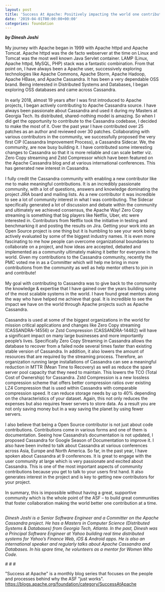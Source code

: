 ```yaml
---
layout: post
title: 'Success At Apache: Positively impacting the world one contribution at a time'
date: '2019-04-01T00:00:00+00:00'
categories: foundation
---
```

<div><strong><em>by Dinesh Joshi</em></strong></div> 
  <div><br /></div> 
  <div>My journey with Apache began in 1999 with Apache httpd and Apache Tomcat. Apache httpd was the de facto webserver at the time on Linux and Tomcat was the most well known Java Servlet container. LAMP (Linux, Apache httpd, MySQL, PHP) stack was a fantastic combination. From that point on, I have always been a Apache user, successively exploring technologies like Apache Commons, Apache Storm, Apache Hadoop, Apache HBase, and Apache Cassandra. It has been a very dependable OSS brand. Being interested in Distributed Systems and Databases, I began exploring OSS databases and came across Cassandra.</div> 
  <div><br /></div> 
  <div>In early 2018, almost 19 years after I was first introduced to Apache projects, I began actively contributing to Apache Cassandra source. I have always been passionate about Cassandra and used it during my Masters at Georgia Tech. Its distributed, shared-nothing model is amazing. So when I did get the opportunity to contribute to the Cassandra codebase, I decided to make the most of it. Over the past year I have contributed over 25 patches as an author and reviewed over 30 patches. Collaborating with various contributors in the community, we successfully proposed the very first CIP (Cassandra Improvement Process), a Cassandra Sidecar. We, the community, are now busy building it. I have contributed some interesting changes to Cassandra so that it is more reliable and can scale better viz. Zero Copy streaming and Zstd Compressor which have been featured on the Apache Cassandra blog and at various international conferences. This has generated new interest in Cassandra.</div> 
  <div><br /></div> 
  <div>I fully credit the Cassandra community with enabling a new contributor like me to make meaningful contributions. It is an incredibly passionate community, with a lot of questions, answers and knowledge dominating the project JIRA board and mailing lists. As a new contributor it was incredible to see a lot of community interest in what I was contributing. The Sidecar specifically generated a lot of discussion and debate within the community and ultimately we achieved consensus, the Apache Way! Zero Copy streaming is something that big players like Netflix, Uber, etc were interested in. Contributors from Netflix took the initiative in testing and benchmarking it and posting the results on Jira. Getting your work into an Open Source project is one thing but it is humbling to see your work being actively evaluated by some of the biggest industry names. It is even more fascinating to me how people can overcome organizational boundaries to collaborate on a project, and how ideas are accepted, debated and implemented as a community ultimately making it better for everyone in the world. Given my contributions to the Cassandra community, recently the PMC voted me in as a Committer which will help me bring in more contributions from the community as well as help mentor others to join in and contribute!</div> 
  <div><br /></div> 
  <div>My goal with contributing to Cassandra was to give back to the community the knowledge &amp; expertise that I have gained over the years building some of the most scalable systems in the world. I have found great mentors along the way who have helped me achieve that goal. It is incredible to see the impact we have on the world through Apache projects such as Apache Cassandra.&nbsp;</div> 
  <div><br /></div> 
  <div>Cassandra is used at some of the biggest organizations in the world for mission critical applications and changes like Zero Copy streaming (CASSANDRA-14556) or Zstd Compression (CASSANDRA-14482) will have a significant impact on many large businesses and more importantly people’s lives. Specifically Zero Copy Streaming in Cassandra allows the database to recover from a failed node several times faster than existing stable version of Cassandra. In addition, it also lowers the amount of resources that are required by the streaming process. Therefore, an organization running large installations of Cassandra can see a meaningful reduction in MTTR (Mean Time to Recovery) as well as reduce the spare server pool capacity that they need to maintain. This lowers the TCO (Total Cost of Ownership) for Cassandra. Zstd Compression is a new lossless compression scheme that offers better compression ratios over existing LZ4 Compression that is used within Cassandra with comparable compression speed. It can reduce storage needs by up to 40% depending on the characteristics of your dataset. Again, this not only reduces the expenses but also requires fewer servers to store data. As a result you are not only saving money but in a way saving the planet by using fewer servers.</div> 
  <div><br /></div> 
  <div>I also believe that being a Open Source contributor is not just about code contributions. Contributions come in various forms and one of them is documentation. Seeing how Cassandra’s documentation is not updated, I proposed Cassandra for Google Season of Documentation to improve it. I also have been invited to talk about Cassandra at various conferences across Asia, Europe and North America. So far, in the past year, I have spoken about Cassandra at 9 conferences. It is great to engage with the user community at large which is very passionate and excited about Cassandra. This is one of the most important aspects of community contributions because you get to talk to your users first hand. It also generates interest in the project and is key to getting new contributors for your project.</div> 
  <div><br /></div> 
  <div>In summary, this is impossible without having a great, supportive community which is the whole point of the ASF – to build great communities that foster collaboration making the world better one contribution at a time.<br /><br /></div> 
  <div></div> 
  <div> 
    <p><em>Dinesh Joshi is a Senior Software Engineer and a Committer on the Apache Cassandra project. He has a Masters in Computer Science (Distributed Systems &amp; Databases) from Georgia Tech, Atlanta. In the past, Dinesh was a Principal Software Engineer at Yahoo building real time distributed systems for Yahoo’s Finance Web, iOS &amp; Android apps. He is also an international speaker and regularly talks about Apache Cassandra and Databases. In his spare time, he volunteers as a mentor for Women Who Code.</em></p> 
  </div> 
  <div> 
    <p># # #</p> 
    <p>&quot;Success at Apache&quot; is a monthly blog series that focuses on the people and processes behind why the ASF &quot;just works&quot;. <a href="https://blogs.apache.org/foundation/category/SuccessAtApache">https://blogs.apache.org/foundation/category/SuccessAtApache</a></p> 
  </div>
